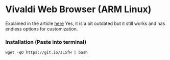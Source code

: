 # Vivaldi Web Browser (ARM Linux)

Explained in the article [here](https://vivaldi.com/blog/vivaldi-for-raspberry-pi/)
Yes, it is a bit outdated but it still works and has endless options for customization.

### Installation (Paste into terminal)
```
wget -qO https://git.io/JL5fH | bash
```
